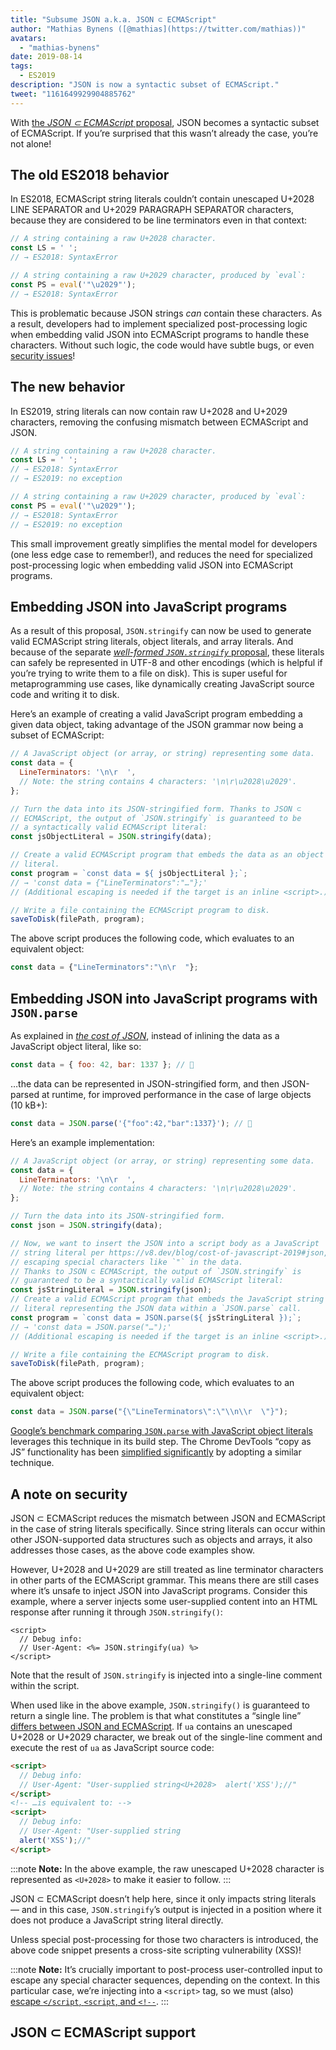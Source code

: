 ```yaml
---
title: "Subsume JSON a.k.a. JSON ⊂ ECMAScript"
author: "Mathias Bynens ([@mathias](https://twitter.com/mathias))"
avatars: 
  - "mathias-bynens"
date: 2019-08-14
tags: 
  - ES2019
description: "JSON is now a syntactic subset of ECMAScript."
tweet: "1161649929904885762"
---
```

With [the _JSON ⊂ ECMAScript_ proposal](https://github.com/tc39/proposal-json-superset), JSON becomes a syntactic subset of ECMAScript. If you’re surprised that this wasn’t already the case, you’re not alone!

## The old ES2018 behavior

In ES2018, ECMAScript string literals couldn’t contain unescaped U+2028 LINE SEPARATOR and U+2029 PARAGRAPH SEPARATOR characters, because they are considered to be line terminators even in that context:

```js
// A string containing a raw U+2028 character.
const LS = ' ';
// → ES2018: SyntaxError

// A string containing a raw U+2029 character, produced by `eval`:
const PS = eval('"\u2029"');
// → ES2018: SyntaxError
```

This is problematic because JSON strings _can_ contain these characters. As a result, developers had to implement specialized post-processing logic when embedding valid JSON into ECMAScript programs to handle these characters. Without such logic, the code would have subtle bugs, or even [security issues](#security)!

<!--truncate-->
## The new behavior

In ES2019, string literals can now contain raw U+2028 and U+2029 characters, removing the confusing mismatch between ECMAScript and JSON.

```js
// A string containing a raw U+2028 character.
const LS = ' ';
// → ES2018: SyntaxError
// → ES2019: no exception

// A string containing a raw U+2029 character, produced by `eval`:
const PS = eval('"\u2029"');
// → ES2018: SyntaxError
// → ES2019: no exception
```

This small improvement greatly simplifies the mental model for developers (one less edge case to remember!), and reduces the need for specialized post-processing logic when embedding valid JSON into ECMAScript programs.

## Embedding JSON into JavaScript programs

As a result of this proposal, `JSON.stringify` can now be used to generate valid ECMAScript string literals, object literals, and array literals. And because of the separate [_well-formed `JSON.stringify`_ proposal](/features/well-formed-json-stringify), these literals can safely be represented in UTF-8 and other encodings (which is helpful if you’re trying to write them to a file on disk). This is super useful for metaprogramming use cases, like dynamically creating JavaScript source code and writing it to disk.

Here’s an example of creating a valid JavaScript program embedding a given data object, taking advantage of the JSON grammar now being a subset of ECMAScript:

```js
// A JavaScript object (or array, or string) representing some data.
const data = {
  LineTerminators: '\n\r  ',
  // Note: the string contains 4 characters: '\n\r\u2028\u2029'.
};

// Turn the data into its JSON-stringified form. Thanks to JSON ⊂
// ECMAScript, the output of `JSON.stringify` is guaranteed to be
// a syntactically valid ECMAScript literal:
const jsObjectLiteral = JSON.stringify(data);

// Create a valid ECMAScript program that embeds the data as an object
// literal.
const program = `const data = ${ jsObjectLiteral };`;
// → 'const data = {"LineTerminators":"…"};'
// (Additional escaping is needed if the target is an inline <script>.)

// Write a file containing the ECMAScript program to disk.
saveToDisk(filePath, program);
```

The above script produces the following code, which evaluates to an equivalent object:

```js
const data = {"LineTerminators":"\n\r  "};
```

## Embedding JSON into JavaScript programs with `JSON.parse`

As explained in [_the cost of JSON_](/blog/cost-of-javascript-2019#json), instead of inlining the data as a JavaScript object literal, like so:

```js
const data = { foo: 42, bar: 1337 }; // 🐌
```

…the data can be represented in JSON-stringified form, and then JSON-parsed at runtime, for improved performance in the case of large objects (10 kB+):

```js
const data = JSON.parse('{"foo":42,"bar":1337}'); // 🚀
```

Here’s an example implementation:

```js
// A JavaScript object (or array, or string) representing some data.
const data = {
  LineTerminators: '\n\r  ',
  // Note: the string contains 4 characters: '\n\r\u2028\u2029'.
};

// Turn the data into its JSON-stringified form.
const json = JSON.stringify(data);

// Now, we want to insert the JSON into a script body as a JavaScript
// string literal per https://v8.dev/blog/cost-of-javascript-2019#json,
// escaping special characters like `"` in the data.
// Thanks to JSON ⊂ ECMAScript, the output of `JSON.stringify` is
// guaranteed to be a syntactically valid ECMAScript literal:
const jsStringLiteral = JSON.stringify(json);
// Create a valid ECMAScript program that embeds the JavaScript string
// literal representing the JSON data within a `JSON.parse` call.
const program = `const data = JSON.parse(${ jsStringLiteral });`;
// → 'const data = JSON.parse("…");'
// (Additional escaping is needed if the target is an inline <script>.)

// Write a file containing the ECMAScript program to disk.
saveToDisk(filePath, program);
```

The above script produces the following code, which evaluates to an equivalent object:

```js
const data = JSON.parse("{\"LineTerminators\":\"\\n\\r  \"}");
```

[Google’s benchmark comparing `JSON.parse` with JavaScript object literals](https://github.com/GoogleChromeLabs/json-parse-benchmark) leverages this technique in its build step. The Chrome DevTools “copy as JS” functionality has been [simplified significantly](https://chromium-review.googlesource.com/c/chromium/src/+/1464719/9/third_party/blink/renderer/devtools/front_end/elements/DOMPath.js) by adopting a similar technique.

## A note on security

JSON ⊂ ECMAScript reduces the mismatch between JSON and ECMAScript in the case of string literals specifically. Since string literals can occur within other JSON-supported data structures such as objects and arrays, it also addresses those cases, as the above code examples show.

However, U+2028 and U+2029 are still treated as line terminator characters in other parts of the ECMAScript grammar. This means there are still cases where it’s unsafe to inject JSON into JavaScript programs. Consider this example, where a server injects some user-supplied content into an HTML response after running it through `JSON.stringify()`:

```ejs
<script>
  // Debug info:
  // User-Agent: <%= JSON.stringify(ua) %>
</script>
```

Note that the result of `JSON.stringify` is injected into a single-line comment within the script.

When used like in the above example, `JSON.stringify()` is guaranteed to return a single line. The problem is that what constitutes a “single line” [differs between JSON and ECMAScript](https://speakerdeck.com/mathiasbynens/hacking-with-unicode?slide=136). If `ua` contains an unescaped U+2028 or U+2029 character, we break out of the single-line comment and execute the rest of `ua` as JavaScript source code:

```html
<script>
  // Debug info:
  // User-Agent: "User-supplied string<U+2028>  alert('XSS');//"
</script>
<!-- …is equivalent to: -->
<script>
  // Debug info:
  // User-Agent: "User-supplied string
  alert('XSS');//"
</script>
```

:::note
**Note:** In the above example, the raw unescaped U+2028 character is represented as `<U+2028>` to make it easier to follow.
:::

JSON ⊂ ECMAScript doesn’t help here, since it only impacts string literals — and in this case, `JSON.stringify`’s output is injected in a position where it does not produce a JavaScript string literal directly.

Unless special post-processing for those two characters is introduced, the above code snippet presents a cross-site scripting vulnerability (XSS)!

:::note
**Note:** It’s crucially important to post-process user-controlled input to escape any special character sequences, depending on the context. In this particular case, we’re injecting into a `<script>` tag, so we must (also) [escape `</script`, `<script`, and `<!-​-`](https://mathiasbynens.be/notes/etago#recommendations).
:::

## JSON ⊂ ECMAScript support

<feature-support chrome="66 /blog/v8-release-66#json-ecmascript"
                 firefox="yes"
                 safari="yes"
                 nodejs="10"
                 babel="yes https://github.com/babel/babel/tree/master/packages/babel-plugin-proposal-json-strings"></feature-support>

